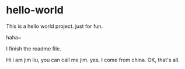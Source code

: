 # hello-world
This is a hello world project. just for fun.

haha~

I finish the readme file.

Hi i am jim liu, you can call me jim. 
yes, I come from china.
OK, that's all.

